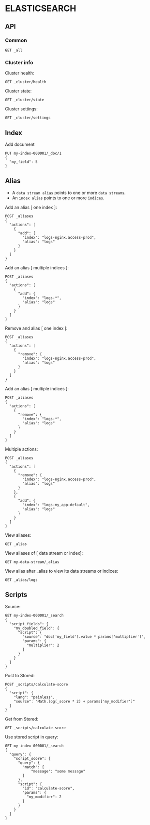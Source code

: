 # ELASTICSEARCH


## API
### Common
```
GET _all
```

### Cluster info
Cluster health:
```
GET _cluster/health
```

Cluster state:
```
GET _cluster/state
```

Cluster settings:
```
GET _cluster/settings
```
## Index
Add document
```
PUT my-index-000001/_doc/1
{
  "my_field": 5
}
```

## Alias
* A `data stream alias` points to one or more `data streams`.
* An `index alias` points to one or more `indices`.

Add an alias [ one index ]:
```
POST _aliases
{
  "actions": [
    {
      "add": {
        "index": "logs-nginx.access-prod",
        "alias": "logs"
      }
    }
  ]
}
```

Add an alias [ multiple indices ]:
```
POST _aliases
{
  "actions": [
    {
      "add": {
        "index": "logs-*",
        "alias": "logs"
      }
    }
  ]
}
```

Remove and alias [ one index ]:
```
POST _aliases
{
  "actions": [
    {
      "remove": {
        "index": "logs-nginx.access-prod",
        "alias": "logs"
      }
    }
  ]
}
```

Add an alias [ multiple indices ]:
```
POST _aliases
{
  "actions": [
    {
      "remove": {
        "index": "logs-*",
        "alias": "logs"
      }
    }
  ]
}
```

Multiple actions:
```
POST _aliases
{
  "actions": [
    {
      "remove": {
        "index": "logs-nginx.access-prod",
        "alias": "logs"
      }
    },
    {
      "add": {
        "index": "logs-my_app-default",
        "alias": "logs"
      }
    }
  ]
}
```

View aliases:
```
GET _alias
```

View aliases of [ data stream or index]:
```
GET my-data-stream/_alias
```

View alias after _alias to view its data streams or indices:
```
GET _alias/logs
```

## Scripts
Source:
```
GET my-index-000001/_search
{
  "script_fields": {
    "my_doubled_field": {
      "script": { 
        "source": "doc['my_field'].value * params['multiplier']", 
        "params": {
          "multiplier": 2
        }
      }
    }
  }
}
```

Post to Stored:
```
POST _scripts/calculate-score
{
  "script": {
    "lang": "painless",
    "source": "Math.log(_score * 2) + params['my_modifier']"
  }
}
```

Get from Stored:
```
GET _scripts/calculate-score
```

Use stored script in query:
```
GET my-index-000001/_search
{
  "query": {
    "script_score": {
      "query": {
        "match": {
            "message": "some message"
        }
      },
      "script": {
        "id": "calculate-score", 
        "params": {
          "my_modifier": 2
        }
      }
    }
  }
}
```
